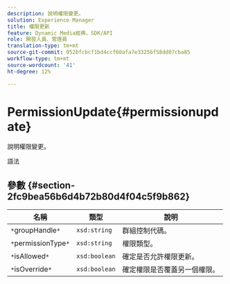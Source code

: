 ```yaml
---
description: 說明權限變更。
solution: Experience Manager
title: 權限更新
feature: Dynamic Media經典，SDK/API
role: 開發人員、管理員
translation-type: tm+mt
source-git-commit: 052bfcbcf1bd4ccf60afa7e3325bf58dd07cba85
workflow-type: tm+mt
source-wordcount: '41'
ht-degree: 12%

---
```



# PermissionUpdate{#permissionupdate}

說明權限變更。

語法

## 參數 {#section-2fc9bea56b6d4b72b80d4f04c5f9b862}

| 名稱 | 類型 | 說明 |
|---|---|---|
| `*`groupHandle`*` | `xsd:string` | 群組控制代碼。 |
| `*`permissionType`*` | `xsd:string` | 權限類型。 |
| `*`isAllowed`*` | `xsd:boolean` | 確定是否允許權限更新。 |
| `*`isOverride`*` | `xsd:boolean` | 確定權限是否覆蓋另一個權限。 |

